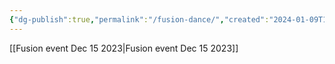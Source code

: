 ```yaml
---
{"dg-publish":true,"permalink":"/fusion-dance/","created":"2024-01-09T13:13:38.701-05:00","updated":"2024-01-09T13:14:39.543-05:00"}
---
```



[[Fusion event Dec 15 2023\|Fusion event Dec 15 2023]]
